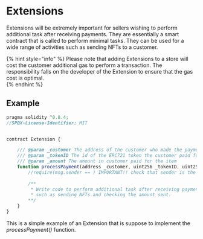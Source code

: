 # Extensions

Extensions will be extremely important for sellers wishing to perform additional task after receiving payments. They are essentially a smart contract that is called to perform minimal tasks. They can be used for a wide range of activities such as sending NFTs to a customer. 

{% hint style="info" %}
Please note that adding Extensions to a store will cost the customer additional gas to perform a transaction. The responsibility falls on the developer of the Extension to ensure that the gas cost is optimal.  
{% endhint %}

## Example

```javascript
pragma solidity ^0.8.4;
//SPDX-License-Identifier: MIT


contract Extension {

    /// @param _customer The address of the customer who made the payment
    /// @param _tokenID The id of the ERC721 token the customer paid for
    /// @param _amount The amount in customer paid for the item
    function processPayment(address _customer, uint256 _tokenID, uint256 _amount) external {
        //require(msg.sender == ) IMPORTANT!! check that sender is the corrent mToken contract.
        
        /**
         * Write code to perform additional task after receiving payment
         * such as sending NFTs and checking the amount sent.
        **/
    }
}
```

This is a simple example of an Extension that is suppose to implement the _processPayment\(\)_ function.



